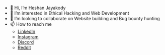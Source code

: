 - 👋 Hi, I’m Heshan Jayakody
- 👀 I’m interested in Ethical Hacking and Web Development
- 🤝 I’m looking to collaborate on Website building and Bug bounty hunting
- 📫 How to reach me
    - [LinkedIn](https://www.linkedin.com/in/heshan-jayakody-6a2a71270/)
    - [Instagram](https://instagram.com/hheshan_j)
    - [Discord](https://discordapp.com/users/736142757420072991)
    - [Reddit](https://www.reddit.com/user/Appropriate-Show8753/)
